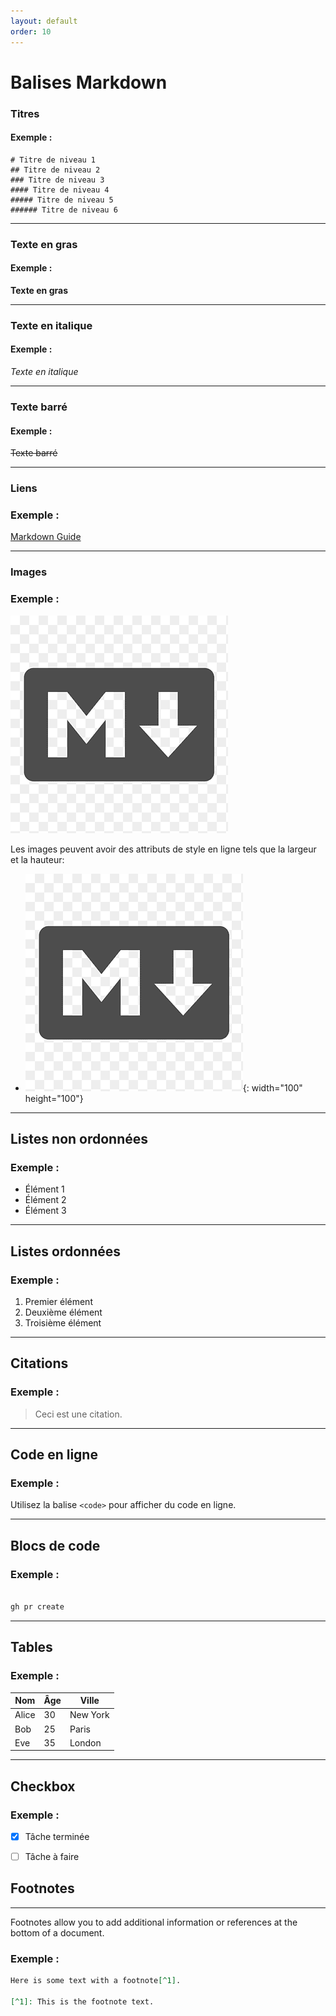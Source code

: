```yaml
---
layout: default
order: 10
---
```

# Balises Markdown

### Titres

#### Exemple :
```
# Titre de niveau 1
## Titre de niveau 2
### Titre de niveau 3
#### Titre de niveau 4
##### Titre de niveau 5
###### Titre de niveau 6
```
---

### Texte en gras

#### Exemple :

**Texte en gras**

---

### Texte en italique

#### Exemple :

*Texte en italique*

---

### Texte barré

#### Exemple :

~~Texte barré~~

---

### Liens

### Exemple :

[Markdown Guide](https://www.markdownguide.org/)

---

### Images

### Exemple :

![Logo Markdown](.//images/markdownlogo.png)

Les images peuvent avoir des attributs de style en ligne tels que la largeur et la hauteur:


- ![Logo Markdown](./images/markdownlogo.png){: width="100" height="100"}








---

## Listes non ordonnées

### Exemple :

- Élément 1
- Élément 2
- Élément 3

---

## Listes ordonnées

### Exemple :

1. Premier élément
2. Deuxième élément
3. Troisième élément

---

## Citations

### Exemple :

> Ceci est une citation.

---

## Code en ligne

### Exemple :

Utilisez la balise `<code>` pour afficher du code en ligne.

---

## Blocs de code

### Exemple :


```markdown

gh pr create 

```




---

## Tables

### Exemple :

| Nom   | Âge | Ville    |
|-------|-----|----------|
| Alice | 30  | New York |
| Bob   | 25  | Paris    |
| Eve   | 35  | London   |

---

## Checkbox

### Exemple :

- [x] Tâche terminée
- [ ] Tâche à faire
  



 ##  Footnotes
---
Footnotes allow you to add additional information or references at the bottom of a document.

### Exemple :
```markdown
Here is some text with a footnote[^1].

[^1]: This is the footnote text.

```